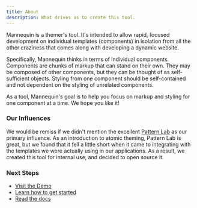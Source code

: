 ```yaml
---
title: About
description: What drives us to create this tool.
---
```

Mannequin is a themer's tool. It's intended to allow rapid, focused development on individual templates (components) in isolation from all the other craziness that comes along with developing a dynamic website.

Specifically, Mannequin thinks in terms of individual components. Components are chunks of markup that can stand on their own. They may be composed of other components, but they can be thought of as self-sufficient objects. Styling from one component should be self-contained and not dependent on the styling of unrelated components.

As a tool, Mannequin's goal is to help you focus on markup and styling for one component at a time. We hope you like it!

### Our Influences

We would be remiss if we didn't mention the excellent [Pattern Lab](http://patternlab.io/) as our primary influence. As an introduction to atomic theming, Pattern Lab is great, but we found that it fell a little short when it came to integrating with the templates we were actually using in our applications. As a result, we created this tool for internal use, and decided to open source it.

### Next Steps

* [Visit the Demo](https://demo.mannequin.io)
* [Learn how to get started](/)
* [Read the docs](/docs)